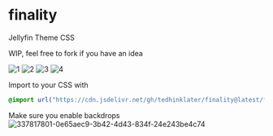 # finality
Jellyfin Theme CSS

WIP, feel free to fork if you have an idea

![1](https://i.imgur.com/alC6uGx.gif)
![2](https://i.imgur.com/xMJDzQb.gif)
![3](https://i.imgur.com/NbU1D1Q.gif)
![4](https://i.imgur.com/GbK9Ik9.gif)

Import to your CSS with

```css
@import url("https://cdn.jsdelivr.net/gh/tedhinklater/finality@latest/finality.css");

```
Make sure you enable backdrops
![337817801-0e65aec9-3b42-4d43-834f-24e243be4c74](https://github.com/tedhinklater/finality/assets/66086488/a52f8335-6661-4840-a58e-e791b43e674d)
